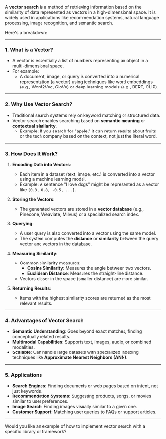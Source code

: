 

A **vector search** is a method of retrieving information based on the similarity of data represented as vectors in a high-dimensional space. It is widely used in applications like recommendation systems, natural language processing, image recognition, and semantic search.

Here's a breakdown:

---

### **1. What is a Vector?**
- A vector is essentially a list of numbers representing an object in a multi-dimensional space.
- For example:
  - A document, image, or query is converted into a numerical representation (a vector) using techniques like word embeddings (e.g., Word2Vec, GloVe) or deep learning models (e.g., BERT, CLIP).

---

### **2. Why Use Vector Search?**
- Traditional search systems rely on keyword matching or structured data.
- Vector search enables searching based on **semantic meaning** or **contextual similarity**.
  - Example: If you search for "apple," it can return results about fruits or the tech company based on the context, not just the literal word.

---

### **3. How Does It Work?**

1. **Encoding Data into Vectors**:
   - Each item in a dataset (text, image, etc.) is converted into a vector using a machine learning model.
   - Example: A sentence "I love dogs" might be represented as a vector like `[0.3, 0.8, -0.5, ...]`.

2. **Storing the Vectors**:
   - The generated vectors are stored in a **vector database** (e.g., Pinecone, Weaviate, Milvus) or a specialized search index.

3. **Querying**:
   - A user query is also converted into a vector using the same model.
   - The system computes the **distance** or **similarity** between the query vector and vectors in the database.

4. **Measuring Similarity**:
   - Common similarity measures:
     - **Cosine Similarity**: Measures the angle between two vectors.
     - **Euclidean Distance**: Measures the straight-line distance.
   - Vectors closer in the space (smaller distance) are more similar.

5. **Returning Results**:
   - Items with the highest similarity scores are returned as the most relevant results.

---

### **4. Advantages of Vector Search**
- **Semantic Understanding**: Goes beyond exact matches, finding conceptually related results.
- **Multimodal Capabilities**: Supports text, images, audio, or combined modalities.
- **Scalable**: Can handle large datasets with specialized indexing techniques like **Approximate Nearest Neighbors (ANN)**.

---

### **5. Applications**
- **Search Engines**: Finding documents or web pages based on intent, not just keywords.
- **Recommendation Systems**: Suggesting products, songs, or movies similar to user preferences.
- **Image Search**: Finding images visually similar to a given one.
- **Customer Support**: Matching user queries to FAQs or support articles.

---

Would you like an example of how to implement vector search with a specific library or framework?